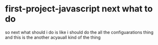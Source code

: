 # first-project-javascript next what to do
so next what should i do is like i should do the all the configuarations thing and this is the another acyauall kind of the thing